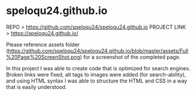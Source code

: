 # speloqu24.github.io

REPO > https://github.com/speloqu24/speloqu24.github.io
PROJECT LINK > https://speloqu24.github.io/

Please reference assets folder (https://github.com/speloqu24/speloqu24.github.io/blob/master/assets/Full%20Page%20ScreenShot.png) for a screenshot of the completed page.

In this project I was able to create code that is optimized for search engines. Broken links were fixed, alt tags to images were added (for search-ability), and using HTML syntax I was able to structure the HTML and CSS in a way that is easily understood.
